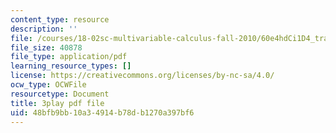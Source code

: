 ```yaml
---
content_type: resource
description: ''
file: /courses/18-02sc-multivariable-calculus-fall-2010/60e4hdCi1D4_transcript.pdf
file_size: 40878
file_type: application/pdf
learning_resource_types: []
license: https://creativecommons.org/licenses/by-nc-sa/4.0/
ocw_type: OCWFile
resourcetype: Document
title: 3play pdf file
uid: 48bfb9bb-10a3-4914-b78d-b1270a397bf6
---
```

